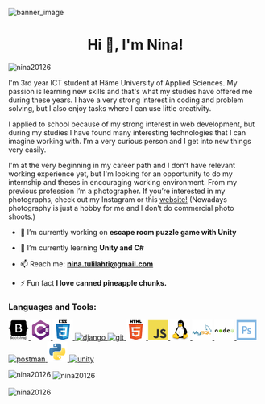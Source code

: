 ![banner_image](https://user-images.githubusercontent.com/77397102/232412312-2f1dd946-9d1b-44a8-8852-d5a942dff7ee.png)

<h1 align="center">Hi 👋, I'm Nina!</h1>

<p align="left"> <img src="https://komarev.com/ghpvc/?username=nina20126&label=Profile%20views&color=0e75b6&style=flat" alt="nina20126" /> </p>

I'm 3rd year ICT student at Häme University of Applied Sciences. My passion is learning new skills and that's what my studies have offered me during these years. I have a very strong interest in coding and problem solving, but I also enjoy tasks where I can use little creativity.

I applied to school because of my strong interest in web development, but during my studies I have found many interesting technologies that I can imagine working with. I’m a very curious person and I get into new things very easily. 

I'm at the very beginning in my career path and I don't have relevant working experience yet, but I'm looking for an opportunity to do my internship and theses in encouraging working environment. From my previous profession I’m a photographer. If you’re interested in my photographs, check out my Instagram or this <a href="https://nina-tulilahti.webnode.fi/"> website!</a> (Nowadays photography is just a hobby for me and I don’t do commercial photo shoots.)
 



- 🔭 I’m currently working on **escape room puzzle game with Unity**

- 🌱 I’m currently learning **Unity and C#**

- 📫 Reach me: **nina.tulilahti@gmail.com**

- ⚡ Fun fact **I love canned pineapple chunks.**


<h3 align="left">Languages and Tools:</h3>
<p align="left"> <a href="https://getbootstrap.com" target="_blank" rel="noreferrer"> <img src="https://raw.githubusercontent.com/devicons/devicon/master/icons/bootstrap/bootstrap-plain-wordmark.svg" alt="bootstrap" width="40" height="40"/> </a> <a href="https://www.w3schools.com/cs/" target="_blank" rel="noreferrer"> <img src="https://raw.githubusercontent.com/devicons/devicon/master/icons/csharp/csharp-original.svg" alt="csharp" width="40" height="40"/> </a> <a href="https://www.w3schools.com/css/" target="_blank" rel="noreferrer"> <img src="https://raw.githubusercontent.com/devicons/devicon/master/icons/css3/css3-original-wordmark.svg" alt="css3" width="40" height="40"/> </a> <a href="https://www.djangoproject.com/" target="_blank" rel="noreferrer"> <img src="https://cdn.worldvectorlogo.com/logos/django.svg" alt="django" width="40" height="40"/> </a> <a href="https://git-scm.com/" target="_blank" rel="noreferrer"> <img src="https://www.vectorlogo.zone/logos/git-scm/git-scm-icon.svg" alt="git" width="40" height="40"/> </a> <a href="https://www.w3.org/html/" target="_blank" rel="noreferrer"> <img src="https://raw.githubusercontent.com/devicons/devicon/master/icons/html5/html5-original-wordmark.svg" alt="html5" width="40" height="40"/> </a> <a href="https://developer.mozilla.org/en-US/docs/Web/JavaScript" target="_blank" rel="noreferrer"> <img src="https://raw.githubusercontent.com/devicons/devicon/master/icons/javascript/javascript-original.svg" alt="javascript" width="40" height="40"/> </a> <a href="https://www.linux.org/" target="_blank" rel="noreferrer"> <img src="https://raw.githubusercontent.com/devicons/devicon/master/icons/linux/linux-original.svg" alt="linux" width="40" height="40"/> </a> <a href="https://www.mysql.com/" target="_blank" rel="noreferrer"> <img src="https://raw.githubusercontent.com/devicons/devicon/master/icons/mysql/mysql-original-wordmark.svg" alt="mysql" width="40" height="40"/> </a> <a href="https://nodejs.org" target="_blank" rel="noreferrer"> <img src="https://raw.githubusercontent.com/devicons/devicon/master/icons/nodejs/nodejs-original-wordmark.svg" alt="nodejs" width="40" height="40"/> </a> <a href="https://www.photoshop.com/en" target="_blank" rel="noreferrer"> <img src="https://raw.githubusercontent.com/devicons/devicon/master/icons/photoshop/photoshop-line.svg" alt="photoshop" width="40" height="40"/> </a> <a href="https://postman.com" target="_blank" rel="noreferrer"> <img src="https://www.vectorlogo.zone/logos/getpostman/getpostman-icon.svg" alt="postman" width="40" height="40"/> </a> <a href="https://www.python.org" target="_blank" rel="noreferrer"> <img src="https://raw.githubusercontent.com/devicons/devicon/master/icons/python/python-original.svg" alt="python" width="40" height="40"/> </a> <a href="https://unity.com/" target="_blank" rel="noreferrer"> <img src="https://www.vectorlogo.zone/logos/unity3d/unity3d-icon.svg" alt="unity" width="40" height="40"/> </a> </p>

<p><img align="left" src="https://github-readme-stats.vercel.app/api/top-langs?username=nina20126&show_icons=true&locale=en&layout=compact" alt="nina20126" /></p>

<p>&nbsp;<img align="center" src="https://github-readme-stats.vercel.app/api?username=nina20126&show_icons=true&locale=en" alt="nina20126" /></p>

<p><img align="center" src="https://github-readme-streak-stats.herokuapp.com/?user=nina20126&" alt="nina20126" /></p>
